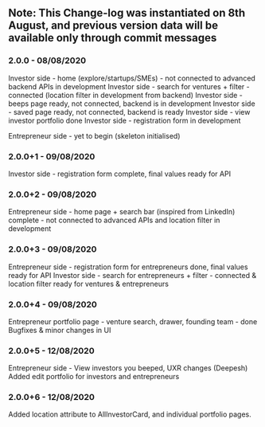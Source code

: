 ## Note: This Change-log was instantiated on 8th August, and previous version data will be available only through commit messages

### 2.0.0 - 08/08/2020
Investor side - home (explore/startups/SMEs) - not connected to advanced backend APIs in development 
Investor side - search for ventures + filter - connected (location filter in development from backend)
Investor side - beeps page ready, not connected, backend is in development
Investor side - saved page ready, not connected, backend is ready
Investor side - view investor portfolio done
Investor side - registration form in development

Entrepreneur side - yet to begin (skeleton initialised)

### 2.0.0+1 - 09/08/2020
Investor side - registration form complete, final values ready for API

### 2.0.0+2 - 09/08/2020
Entrepreneur side - home page + search bar (inspired from LinkedIn) complete - not connected to advanced APIs and location filter in development

### 2.0.0+3 - 09/08/2020
Entrepreneur side - registration form for entrepreneurs done, final values ready for API
Investor side - search for entrepreneurs + filter - connected & location filter ready for ventures & entrepreneurs

### 2.0.0+4 - 09/08/2020
Entrepreneur portfolio page - venture search, drawer, founding team - done
Bugfixes & minor changes in UI

### 2.0.0+5 - 12/08/2020
Entrepreneur side - View investors you beeped, UXR changes (Deepesh)
Added edit portfolio for investors and entrepreneurs

### 2.0.0+6 - 12/08/2020
Added location attribute to AllInvestorCard, and individual portfolio pages.